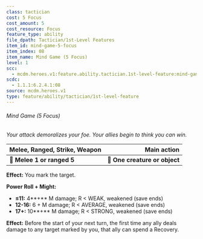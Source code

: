 ```yaml
---
class: tactician
cost: 5 Focus
cost_amount: 5
cost_resource: Focus
feature_type: ability
file_dpath: Tactician/1st-Level Features
item_id: mind-game-5-focus
item_index: 08
item_name: Mind Game (5 Focus)
level: 1
scc:
  - mcdm.heroes.v1:feature.ability.tactician.1st-level-feature:mind-game-5-focus
scdc:
  - 1.1.1:6.2.4.1:08
source: mcdm.heroes.v1
type: feature/ability/tactician/1st-level-feature
---
```


###### Mind Game (5 Focus)

*Your attack demoralizes your foe. Your allies begin to think you can win.*

| **Melee, Ranged, Strike, Weapon** |               **Main action** |
| --------------------------------- | ----------------------------: |
| **📏 Melee 1 or ranged 5**        | **🎯 One creature or object** |

**Effect:** You mark the target.

**Power Roll + Might:**

- **≤11:** 4\*\*+\*\* M damage; R < WEAK, weakened (save ends)
- **12-16:** 6 + M damage; R < AVERAGE, weakened (save ends)
- **17+:** 10\*\*+\*\* M damage; R < STRONG, weakened (save ends)

**Effect:** Before the start of your next turn, the first time any ally deals damage to any target marked by you, that ally can spend a Recovery.
